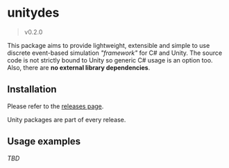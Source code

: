 # unitydes
> v0.2.0

This package aims to provide lightweight, extensible and simple to use discrete event-based simulation _"framework"_ for C# and Unity.
The source code is not strictly bound to Unity so generic C# usage is an option too.
Also, there are **no external library dependencies**.

## Installation
Please refer to the [releases page](https://github.com/dolejska-daniel/unity-quadtree/releases).

Unity packages are part of every release.

## Usage examples
_TBD_
